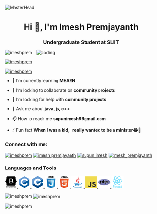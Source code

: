 ![MasterHead](https://www.desiglitters.com/wp-content/uploads/2015/10/Welcome-To-My-Profile-Image-DG123309.gif)
<h1 align="center">Hi 👋, I'm Imesh Premjayanth </h1>
<h3 align="center">Undergraduate Student at SLIIT</h3>
<img align ="right" alt="coding" width="400" src="https://cdn.dribbble.com/users/1162077/screenshots/3848914/programmer.gif">

<p align="left"> <img src="https://komarev.com/ghpvc/?username=imeshprem&label=Profile%20views&color=0e75b6&style=flat" alt="imeshprem" /> </p>

<p align="left"> <a href="https://github.com/ryo-ma/github-profile-trophy"><img src="https://github-profile-trophy.vercel.app/?username=imeshprem" alt="imeshprem" /></a> </p>

<p align="left"> <a href="https://twitter.com/imeshprem" target="blank"><img src="https://img.shields.io/twitter/follow/imeshprem?logo=twitter&style=for-the-badge" alt="imeshprem" /></a> </p>

- 🌱 I’m currently learning **MEARN**

- 👯 I’m looking to collaborate on **community projects**

- 🤝 I’m looking for help with **community projects**

- 💬 Ask me about **java, js, c++**

- 📫 How to reach me **supunimesh99gmail.com**

- ⚡ Fun fact **When I was a kid, I really wanted to be a minister😂🥲**

<h3 align="left">Connect with me:</h3>
<p align="left">
<a href="https://twitter.com/imeshprem" target="blank"><img align="center" src="https://raw.githubusercontent.com/rahuldkjain/github-profile-readme-generator/master/src/images/icons/Social/twitter.svg" alt="imeshprem" height="30" width="40" /></a>
<a href="https://linkedin.com/in/imesh premjayanth" target="blank"><img align="center" src="https://raw.githubusercontent.com/rahuldkjain/github-profile-readme-generator/master/src/images/icons/Social/linked-in-alt.svg" alt="imesh premjayanth" height="30" width="40" /></a>
<a href="https://fb.com/supun imesh" target="blank"><img align="center" src="https://raw.githubusercontent.com/rahuldkjain/github-profile-readme-generator/master/src/images/icons/Social/facebook.svg" alt="supun imesh" height="30" width="40" /></a>
<a href="https://instagram.com/imesh_premjayanth" target="blank"><img align="center" src="https://raw.githubusercontent.com/rahuldkjain/github-profile-readme-generator/master/src/images/icons/Social/instagram.svg" alt="imesh_premjayanth" height="30" width="40" /></a>
</p>

<h3 align="left">Languages and Tools:</h3>
<p align="left"> <a href="https://getbootstrap.com" target="_blank" rel="noreferrer"> <img src="https://raw.githubusercontent.com/devicons/devicon/master/icons/bootstrap/bootstrap-plain-wordmark.svg" alt="bootstrap" width="40" height="40"/> </a> <a href="https://www.cprogramming.com/" target="_blank" rel="noreferrer"> <img src="https://raw.githubusercontent.com/devicons/devicon/master/icons/c/c-original.svg" alt="c" width="40" height="40"/> </a> <a href="https://www.w3schools.com/cpp/" target="_blank" rel="noreferrer"> <img src="https://raw.githubusercontent.com/devicons/devicon/master/icons/cplusplus/cplusplus-original.svg" alt="cplusplus" width="40" height="40"/> </a> <a href="https://www.w3schools.com/css/" target="_blank" rel="noreferrer"> <img src="https://raw.githubusercontent.com/devicons/devicon/master/icons/css3/css3-original-wordmark.svg" alt="css3" width="40" height="40"/> </a> <a href="https://www.w3.org/html/" target="_blank" rel="noreferrer"> <img src="https://raw.githubusercontent.com/devicons/devicon/master/icons/html5/html5-original-wordmark.svg" alt="html5" width="40" height="40"/> </a> <a href="https://www.java.com" target="_blank" rel="noreferrer"> <img src="https://raw.githubusercontent.com/devicons/devicon/master/icons/java/java-original.svg" alt="java" width="40" height="40"/> </a> <a href="https://developer.mozilla.org/en-US/docs/Web/JavaScript" target="_blank" rel="noreferrer"> <img src="https://raw.githubusercontent.com/devicons/devicon/master/icons/javascript/javascript-original.svg" alt="javascript" width="40" height="40"/> </a> <a href="https://www.php.net" target="_blank" rel="noreferrer"> <img src="https://raw.githubusercontent.com/devicons/devicon/master/icons/php/php-original.svg" alt="php" width="40" height="40"/> </a> <a href="https://reactjs.org/" target="_blank" rel="noreferrer"> <img src="https://raw.githubusercontent.com/devicons/devicon/master/icons/react/react-original-wordmark.svg" alt="react" width="40" height="40"/> </a> </p>

<p><img align="left" src="https://github-readme-stats.vercel.app/api/top-langs?username=imeshprem&show_icons=true&locale=en&layout=compact" alt="imeshprem" /></p>

<p>&nbsp;<img align="center" src="https://github-readme-stats.vercel.app/api?username=imeshprem&show_icons=true&locale=en" alt="imeshprem" /></p>

<p><img align="center" src="https://github-readme-streak-stats.herokuapp.com/?user=imeshprem&" alt="imeshprem" /></p>
